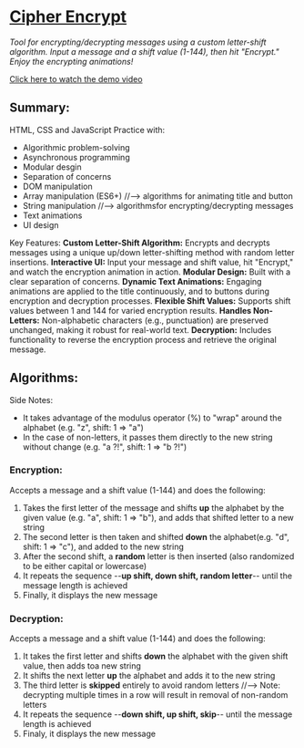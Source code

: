 # [Cipher Encrypt](https://github.com/natep1123/Cipher-Encrypt)

_Tool for encrypting/decrypting messages using a custom letter-shift algorithm. Input a message and a shift value (1-144), then hit "Encrypt." Enjoy the encrypting animations!_

[Click here to watch the demo video](https://drive.google.com/file/d/1ufQQWFktzuHCu78mM49wB1hEYVBSkeKw/view?usp=sharing)

## Summary:

HTML, CSS and JavaScript Practice with:

- Algorithmic problem-solving
- Asynchronous programming
- Modular desgin
- Separation of concerns
- DOM manipulation
- Array manipulation (ES6+) //--> algorithms for animating title and button
- String manipulation //--> algorithmsfor encrypting/decrypting messages
- Text animations
- UI design

Key Features:
**Custom Letter-Shift Algorithm:** Encrypts and decrypts messages using a unique up/down letter-shifting method with random letter insertions.
**Interactive UI:** Input your message and shift value, hit "Encrypt," and watch the encryption animation in action.
**Modular Design:** Built with a clear separation of concerns.
**Dynamic Text Animations:** Engaging animations are applied to the title continuously, and to buttons during encryption and decryption processes.
**Flexible Shift Values:** Supports shift values between 1 and 144 for varied encryption results.
**Handles Non-Letters:** Non-alphabetic characters (e.g., punctuation) are preserved unchanged, making it robust for real-world text.
**Decryption:** Includes functionality to reverse the encryption process and retrieve the original message.

## Algorithms:

Side Notes:

- It takes advantage of the modulus operator (%) to "wrap" around the alphabet (e.g. "z", shift: 1 => "a")
- In the case of non-letters, it passes them directly to the new string without change (e.g. "a ?!", shift: 1 => "b ?!")

### Encryption:

Accepts a message and a shift value (1-144) and does the following:

1. Takes the first letter of the message and shifts **up** the alphabet by the given value (e.g. "a", shift: 1 => "b"), and adds that shifted letter to a new string
2. The second letter is then taken and shifted **down** the alphabet(e.g. "d", shift: 1 => "c"), and added to the new string
3. After the second shift, a **random** letter is then inserted (also randomized to be either capital or lowercase)
4. It repeats the sequence --**up shift, down shift, random letter**-- until the message length is achieved
5. Finally, it displays the new message

### Decryption:

Accepts a message and a shift value (1-144) and does the following:

1. It takes the first letter and shifts **down** the alphabet with the given shift value, then adds toa new string
2. It shifts the next letter **up** the alphabet and adds it to the new string
3. The third letter is **skipped** entirely to avoid random letters //--> Note: decrypting multiple times in a row will result in removal of non-random letters
4. It repeats the sequence --**down shift, up shift, skip**-- until the message length is achieved
5. Finaly, it displays the new message

